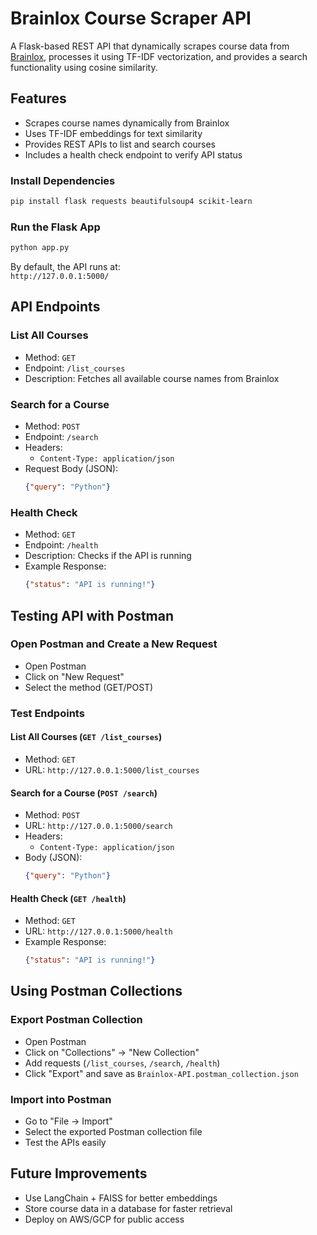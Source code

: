 # Brainlox Course Scraper API  

A Flask-based REST API that dynamically scrapes course data from [Brainlox](https://brainlox.com/courses/category/technical), processes it using TF-IDF vectorization, and provides a search functionality using cosine similarity.  

## Features  

- Scrapes course names dynamically from Brainlox  
- Uses TF-IDF embeddings for text similarity  
- Provides REST APIs to list and search courses  
- Includes a health check endpoint to verify API status  



### Install Dependencies  
```sh
pip install flask requests beautifulsoup4 scikit-learn
```  

### Run the Flask App  
```sh
python app.py
```  
By default, the API runs at:  
`http://127.0.0.1:5000/`  

## API Endpoints  

### List All Courses  
- Method: `GET`  
- Endpoint: `/list_courses`  
- Description: Fetches all available course names from Brainlox  


### Search for a Course  
- Method: `POST`  
- Endpoint: `/search`  
- Headers:  
  - `Content-Type: application/json`  
- Request Body (JSON):  
  ```json
  {"query": "Python"}
  ```


### Health Check  
- Method: `GET`  
- Endpoint: `/health`  
- Description: Checks if the API is running  
- Example Response:  
  ```json
  {"status": "API is running!"}
  ```  

## Testing API with Postman  

### Open Postman and Create a New Request  
- Open Postman  
- Click on "New Request"  
- Select the method (GET/POST)  

### Test Endpoints  

#### List All Courses (`GET /list_courses`)  
- Method: `GET`  
- URL: `http://127.0.0.1:5000/list_courses`  
 

#### Search for a Course (`POST /search`)  
- Method: `POST`  
- URL: `http://127.0.0.1:5000/search`  
- Headers:  
  - `Content-Type: application/json`  
- Body (JSON):  
  ```json
  {"query": "Python"}
  ```


#### Health Check (`GET /health`)  
- Method: `GET`  
- URL: `http://127.0.0.1:5000/health`  
- Example Response:  
  ```json
  {"status": "API is running!"}
  ```  




## Using Postman Collections  

### Export Postman Collection  
- Open Postman  
- Click on "Collections" → "New Collection"  
- Add requests (`/list_courses`, `/search`, `/health`)  
- Click "Export" and save as `Brainlox-API.postman_collection.json`  

### Import into Postman  
- Go to "File → Import"  
- Select the exported Postman collection file  
- Test the APIs easily  

## Future Improvements  

- Use LangChain + FAISS for better embeddings  
- Store course data in a database for faster retrieval  
- Deploy on AWS/GCP for public access  

